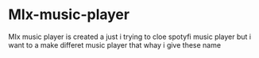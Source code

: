 # MIx-music-player
MIx music player  is created a just i trying to cloe spotyfi music player  but i want to a make differet music player that whay i give these name 
